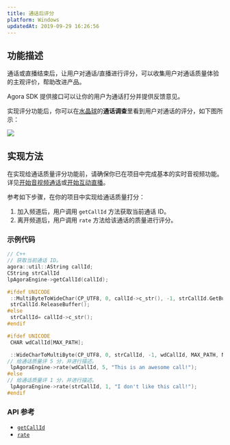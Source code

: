 ```yaml
---
title: 通话后评分
platform: Windows
updatedAt: 2019-09-29 16:26:56
---
```

## 功能描述

通话或直播结束后，让用户对通话/直播进行评分，可以收集用户对通话质量体验的主观评价，帮助改进产品。

Agora SDK 提供接口可以让你的用户为通话打分并提供反馈意见。

实现评分功能后，你可以在[水晶球](./aa_guide)的**通话调查**里看到用户对通话的评分，如下图所示：

![](https://web-cdn.agora.io/docs-files/1545801192291)

## 实现方法

在实现给通话质量评分功能前，请确保你已在项目中完成基本的实时音视频功能。详见[开始音视频通话](start_call_windows)或[开始互动直播](start_live_windows)。

参考如下步骤，在你的项目中实现给通话质量打分：

1. 加入频道后，用户调用 `getCallId` 方法获取当前通话 ID。
2. 离开频道后，用户调用 `rate` 方法给该通话的质量进行评分。

### 示例代码

```C++
// C++
// 获取当前通话 ID。
agora::util::AString callId;
CString strCallId
lpAgoraEngine->getCallId(callId);

#ifdef UNICODE
 ::MultiByteToWideChar(CP_UTF8, 0, callId->c_str(), -1, strCallId.GetBuffer(128), 128);
 strCallId.ReleaseBuffer();
#else
 strCallId= callId->c_str();
#endif

#ifdef UNICODE
 CHAR wdCallId[MAX_PATH];

 ::WideCharToMultiByte(CP_UTF8, 0, strCallId, -1, wdCallId, MAX_PATH, NULL, NULL);
// 给通话质量评 5 分，并进行描述。
 lpAgoraEngine->rate(wdCallId, 5, "This is an awesome call!");
#else
// 给通话质量评 1 分，并进行描述。
 lpAgoraEngine->rate(strCallId, 1, "I don't like this call!");
#endif
```

### API 参考

- [`getCallId`](./API%20Reference/cpp/classagora_1_1rtc_1_1_i_rtc_engine.html#af67688d89526926718edb26938d65541)
- [`rate`](./API%20Reference/cpp/classagora_1_1rtc_1_1_i_rtc_engine.html#a748c30a6339ec9798daa0d1b21585411)
